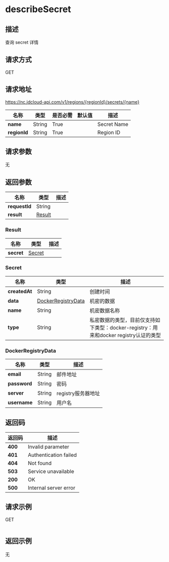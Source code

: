 # describeSecret


## 描述
查询 secret 详情

## 请求方式
GET

## 请求地址
https://nc.jdcloud-api.com/v1/regions/{regionId}/secrets/{name}

|名称|类型|是否必需|默认值|描述|
|---|---|---|---|---|
|**name**|String|True||Secret Name|
|**regionId**|String|True||Region ID|

## 请求参数
无


## 返回参数
|名称|类型|描述|
|---|---|---|
|**requestId**|String||
|**result**|[Result](##Result)||


### <a name="Result">Result</a>
|名称|类型|描述|
|---|---|---|
|**secret**|[Secret](##Secret)||
### <a name="Secret">Secret</a>
|名称|类型|描述|
|---|---|---|
|**createdAt**|String|创建时间|
|**data**|[DockerRegistryData](##DockerRegistryData)|机密的数据|
|**name**|String|机密数据名称|
|**type**|String|私密数据的类型，目前仅支持如下类型：docker-registry：用来和docker registry认证的类型|
### <a name="DockerRegistryData">DockerRegistryData</a>
|名称|类型|描述|
|---|---|---|
|**email**|String|邮件地址|
|**password**|String|密码|
|**server**|String|registry服务器地址|
|**username**|String|用户名|

## 返回码
|返回码|描述|
|---|---|
|**400**|Invalid parameter|
|**401**|Authentication failed|
|**404**|Not found|
|**503**|Service unavailable|
|**200**|OK|
|**500**|Internal server error|

## 请求示例
GET
```

```

## 返回示例
无
